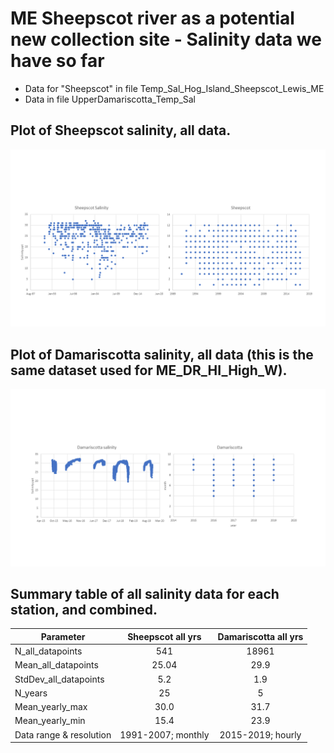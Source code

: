 # ME Sheepscot river as a potential new collection site - Salinity data we have so far

- Data for "Sheepscot" in file Temp_Sal_Hog_Island_Sheepscot_Lewis_ME
- Data in file UpperDamariscotta_Temp_Sal

## Plot of Sheepscot salinity, all data.

![ME_potential_site_Sheepscot_plot](../img/ME_potential_Sheepscot_sal.PNG)


## Plot of Damariscotta salinity, all data (this is the same dataset used for ME_DR_HI_High_W).

![ME_potential_site_Damariscotta_plot](../img/ME_potential_Damariscotta_sal.PNG)


## Summary table of all salinity data for each station, and combined. 

| Parameter               | Sheepscot all yrs  | Damariscotta all yrs  | 
| ----------------------  | :----------------: | :------------------:  | 
| N_all_datapoints        |        541         |           18961       |  
| Mean_all_datapoints     |        25.04       |           29.9        |   
| StdDev_all_datapoints   |         5.2        |            1.9        |    
| N_years                 |          25        |             5         |    
| Mean_yearly_max         |           30.0     |           31.7        |   
| Mean_yearly_min         |          15.4      |            23.9       |   
| Data range & resolution | 1991-2007; monthly |  2015-2019; hourly    |   

